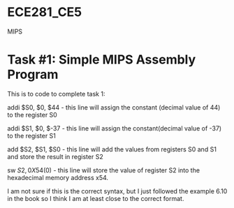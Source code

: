 ECE281_CE5
==========

MIPS

# Task #1: Simple MIPS Assembly Program

This is to code to complete task 1:
  
  addi $S0, $0, $44 - this line will assign the constant (decimal value of 44) to the register S0
  
  addi $S1, $0, $-37 - this line will assign the constant(decimal value of -37) to the register S1
  
  add $S2, $S1, $S0 - this line will add the values from registers S0 and S1 and store the result in register S2
  
  sw $S2, 0X54($0) - this line will store the value of register S2 into the hexadecimal memory address x54.
  
I am not sure if this is the correct syntax, but I just followed the example 6.10 in the book so I think I am at least close to the 
correct format.

